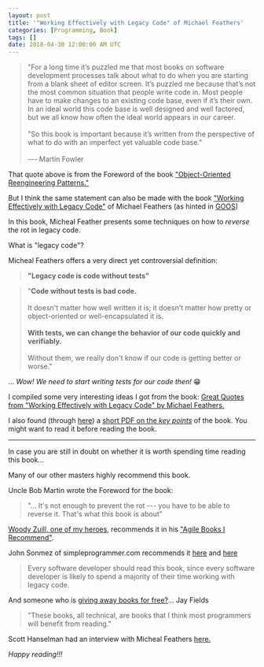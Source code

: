 ```yaml
---
layout: post
title: '"Working Effectively with Legacy Code" of Michael Feathers'
categories: [Programming, Book]
tags: []
date: 2018-04-30 12:00:00 AM UTC
---
```


<!-- April 28, 2018 05:33:00 PM Philippine Time -->


> "For a long time it’s puzzled me that most books on software development
processes talk about what to do when you are starting from a blank sheet
of editor screen. It’s puzzled me because that’s not the most common situation
that people write code in. Most people have to make changes to an
existing code base, even if it’s their own. In an ideal world this code base
is well designed and well factored, but we all know how often the ideal
world appears in our career.
<br /><br />
> "So this book is important because it’s written from the perspective of
what to do with an imperfect yet valuable code base."
<br /><br />
> --- Martin Fowler


<!--more-->


That quote above is from the Foreword of the book ["Object-Oriented Reengineering Patterns."](http://scg.unibe.ch/download/oorp/)

But I think the same statement can also be made with the book ["Working Effectively with Legacy Code"]((https://www.bookdepository.com/Working-Effectively-with-Legacy-Code-Michael-Feathers/9780131177055?a_aid=jflaga)) of Michael Feathers (as hinted in [GOOS](/2017/04/30/my-third-physical-programming-book))

In this book, Micheal Feather presents some techniques on how to _reverse_ the rot in legacy code.

What is "legacy code"?

Micheal Feathers offers a very direct yet controversial definition:

> **"Legacy code is code without tests"**


> "**Code without tests is bad code.**
<br /><br />
> It doesn't matter how well written it is; it doesn't matter how pretty or object-oriented or well-encapsulated it is. 
<br /><br />
> **With tests, we can change the behavior of our code quickly and verifiably.**
<br /><br />
> Without them, we really don't know if our code is getting better or worse."


... _Wow! We need to start writing tests for our code then!_ :grin:

I compiled some very interesting ideas I got from the book: [Great Quotes from "Working Effectively with Legacy Code" by Michael Feathers.](/memorabilia/books/quotes-from-working-effectively-with-legacy-code/)

I also found (through [here](https://softwareengineering.stackexchange.com/questions/122014/what-are-the-key-points-of-working-effectively-with-legacy-code)) a [short PDF on the _key points_](http://www.netobjectives.com/system/files/WorkingEffectivelyWithLegacyCode.pdf) of the book. You might want to read it before reading the book.

----------

In case you are still in doubt on whether it is worth spending time reading this book...

Many of our other masters highly recommend this book.

Uncle Bob Martin wrote the Foreword for the book:

> "... It's not enough to prevent the rot --- you have to be able to reverse it. That's what this book is about"

[Woody Zuill, one of my heroes,](/2017/10/14/mob-programming-of-woody-zuill) recommends it in his ["Agile Books I Recommend"](http://zuill.us/WoodyZuill/agile-books-i-recommend/).


John Sonmez of simpleprogrammer.com recommends it [here](https://simpleprogrammer.com/maintaining-code/) and [here](https://simpleprogrammer.com/best-books-software-developers/)

> Every software developer should read this book, since every software developer is likely to spend a majority of their time working with legacy code.


And someone who is [giving away books for free?](http://blog.jayfields.com/2015/06/drop-books.html)... Jay Fields

> "These books, all technical, are books that I think most programmers will benefit from reading."


Scott Hanselman had an interview with Micheal Feathers [here.](https://www.hanselminutes.com/165/working-effectively-with-legacy-code-with-michael-feathers)

_Happy reading!!!_
